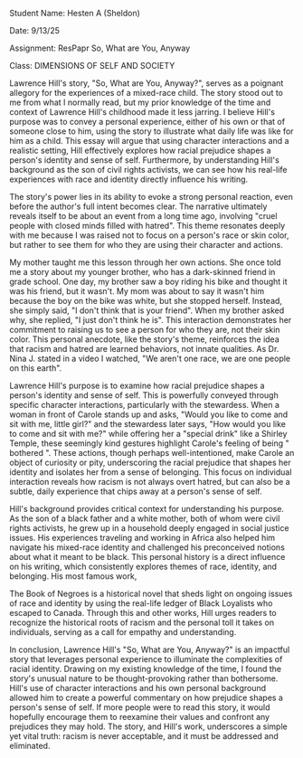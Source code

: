 Student Name: Hesten A (Sheldon) 

Date: 9/13/25 

Assignment: ResPapr So, What are You, Anyway 

Class: DIMENSIONS OF SELF AND SOCIETY 

 

Lawrence Hill's story, "So, What are You, Anyway?", serves as a poignant allegory for the experiences of a mixed-race child. The story stood out to me from what I normally read, but my prior knowledge of the time and context of Lawrence Hill's childhood made it less jarring. I believe Hill's purpose was to convey a personal experience, either of his own or that of someone close to him, using the story to illustrate what daily life was like for him as a child. This essay will argue that using character interactions and a realistic setting, Hill effectively explores how racial prejudice shapes a person's identity and sense of self. Furthermore, by understanding Hill's background as the son of civil rights activists, we can see how his real-life experiences with race and identity directly influence his writing. 

The story's power lies in its ability to evoke a strong personal reaction, even before the author's full intent becomes clear. The narrative ultimately reveals itself to be about an event from a long time ago, involving "cruel people with closed minds filled with hatred". This theme resonates deeply with me because I was raised not to focus on a person's race or skin color, but rather to see them for who they are using their character and actions. 

My mother taught me this lesson through her own actions. She once told me a story about my younger brother, who has a dark-skinned friend in grade school. One day, my brother saw a boy riding his bike and thought it was his friend, but it wasn't. My mom was about to say it wasn't him because the boy on the bike was white, but she stopped herself. Instead, she simply said, "I don't think that is your friend". When my brother asked why, she replied, "I just don't think he is". This interaction demonstrates her commitment to raising us to see a person for who they are, not their skin color. This personal anecdote, like the story's theme, reinforces the idea that racism and hatred are learned behaviors, not innate qualities. As Dr. Nina J. stated in a video I watched, "We aren't one race, we are one people on this earth". 

Lawrence Hill's purpose is to examine how racial prejudice shapes a person's identity and sense of self. This is powerfully conveyed through specific character interactions, particularly with the stewardess. When a woman in front of Carole stands up and asks, "Would you like to come and sit with me, little girl?" and the stewardess later says, "How would you like to come and sit with me?" while offering her a "special drink" like a Shirley Temple, these seemingly kind gestures highlight Carole's feeling of being " bothered ". These actions, though perhaps well-intentioned, make Carole an object of curiosity or pity, underscoring the racial prejudice that shapes her identity and isolates her from a sense of belonging. This focus on individual interaction reveals how racism is not always overt hatred, but can also be a subtle, daily experience that chips away at a person's sense of self. 

Hill's background provides critical context for understanding his purpose. As the son of a black father and a white mother, both of whom were civil rights activists, he grew up in a household deeply engaged in social justice issues. His experiences traveling and working in Africa also helped him navigate his mixed-race identity and challenged his preconceived notions about what it meant to be black. This personal history is a direct influence on his writing, which consistently explores themes of race, identity, and belonging. His most famous work,  

The Book of Negroes is a historical novel that sheds light on ongoing issues of race and identity by using the real-life ledger of Black Loyalists who escaped to Canada. Through this and other works, Hill urges readers to recognize the historical roots of racism and the personal toll it takes on individuals, serving as a call for empathy and understanding. 

In conclusion, Lawrence Hill's "So, What are You, Anyway?" is an impactful story that leverages personal experience to illuminate the complexities of racial identity. Drawing on my existing knowledge of the time, I found the story's unusual nature to be thought-provoking rather than bothersome. Hill's use of character interactions and his own personal background allowed him to create a powerful commentary on how prejudice shapes a person's sense of self. If more people were to read this story, it would hopefully encourage them to reexamine their values and confront any prejudices they may hold. The story, and Hill's work, underscores a simple yet vital truth: racism is never acceptable, and it must be addressed and eliminated. 